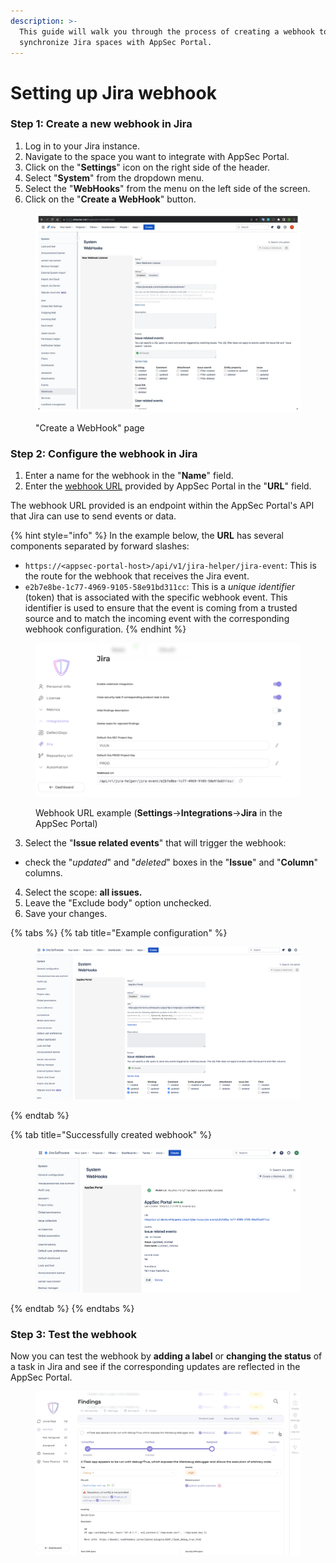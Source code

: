 ```yaml
---
description: >-
  This guide will walk you through the process of creating a webhook to
  synchronize Jira spaces with AppSec Portal.
---
```


# Setting up Jira webhook

### Step 1: Create a new webhook in Jira

1. Log in to your Jira instance.
2. Navigate to the space you want to integrate with AppSec Portal.
3. Click on the "**Settings**" icon on the right side of the header.
4. Select "**System**" from the dropdown menu.
5. Select the "**WebHooks**" from the menu on the left side of the screen.
6. Click on the "**Create a WebHook**" button.

<figure><img src="../../.gitbook/assets/image (62).png" alt=""><figcaption><p>"Create a WebHook" page</p></figcaption></figure>

### Step 2: Configure the webhook in Jira

1. Enter a name for the webhook in the "**Name**" field.
2. Enter the [webhook URL](setting-up-jira-webhook.md#understanding-the-webhook-url) provided by AppSec Portal in the "**URL**" field.

The webhook URL provided is an endpoint within the AppSec Portal's API that Jira can use to send events or data.

{% hint style="info" %}
In the example below, the **URL** has several components separated by forward slashes:

* `https://<appsec-portal-host>/api/v1/jira-helper/jira-event`: This is the route for the webhook that receives the Jira event.
* `e2b7e8be-1c77-4969-9105-58e91bd311cc`: This is a _unique identifier_ (token) that is associated with the specific webhook event. This identifier is used to ensure that the event is coming from a trusted source and to match the incoming event with the corresponding webhook configuration.
{% endhint %}

<figure><img src="../../.gitbook/assets/image (69).png" alt=""><figcaption><p>Webhook URL example (<strong>Settings</strong>-><strong>Integrations</strong>-><strong>Jira</strong> in the AppSec Portal)</p></figcaption></figure>

3. Select the "**Issue related events**" that will trigger the webhook:&#x20;

* check the "_updated_" and "_deleted_" boxes in the "**Issue**" and "**Column**" columns.

4. Select the scope: **all issues.**
5. Leave the "Exclude body" option unchecked.
6. Save your changes.

{% tabs %}
{% tab title="Example configuration" %}
<figure><img src="../../.gitbook/assets/image (78).png" alt=""><figcaption></figcaption></figure>
{% endtab %}

{% tab title="Successfully created webhook" %}
<figure><img src="../../.gitbook/assets/image (65).png" alt=""><figcaption></figcaption></figure>
{% endtab %}
{% endtabs %}

### Step 3: Test the webhook

Now you can test the webhook by **adding a label** or **changing the status** of a task in Jira and see if the corresponding updates are reflected in the AppSec Portal.

<figure><img src="../../.gitbook/assets/jira_webhook_test.gif" alt=""><figcaption></figcaption></figure>

